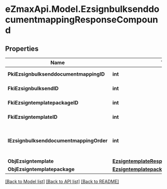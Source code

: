 
# eZmaxApi.Model.EzsignbulksenddocumentmappingResponseCompound

## Properties

Name | Type | Description | Notes
------------ | ------------- | ------------- | -------------
**PkiEzsignbulksenddocumentmappingID** | **int** | The unique ID of the Ezsignbulksenddocumentmapping. | 
**FkiEzsignbulksendID** | **int** | The unique ID of the Ezsignbulksend | 
**FkiEzsigntemplatepackageID** | **int** | The unique ID of the Ezsigntemplatepackage | [optional] 
**FkiEzsigntemplateID** | **int** | The unique ID of the Ezsigntemplate | [optional] 
**IEzsignbulksenddocumentmappingOrder** | **int** | The order in which the Ezsigntemplate or Ezsigntemplatepackage will be presented to the signatory in the Ezsignfolder. | 
**ObjEzsigntemplate** | [**EzsigntemplateResponseCompound**](EzsigntemplateResponseCompound.md) |  | [optional] 
**ObjEzsigntemplatepackage** | [**EzsigntemplatepackageResponseCompound**](EzsigntemplatepackageResponseCompound.md) |  | [optional] 

[[Back to Model list]](../README.md#documentation-for-models)
[[Back to API list]](../README.md#documentation-for-api-endpoints)
[[Back to README]](../README.md)

